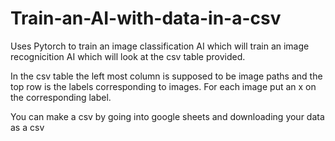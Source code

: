 # Train-an-AI-with-data-in-a-csv


Uses Pytorch to train an image classification AI which will train an image recognicition AI which will look at the csv table provided.

In the csv table the left most column is supposed to be image paths and the top row is the labels corresponding to images.
For each image put an x on the corresponding label.

You can make a csv by going into google sheets and downloading your data as a csv

